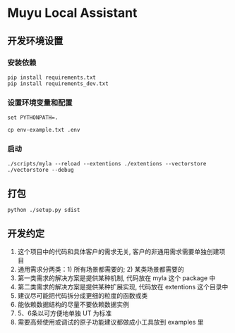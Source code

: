 # Muyu Local Assistant

## 开发环境设置

### 安装依赖
```
pip install requirements.txt
pip install requirements_dev.txt
```

### 设置环境变量和配置


```
set PYTHONPATH=.

cp env-example.txt .env
```

### 启动

```
./scripts/myla --reload --extentions ./extentions --vectorstore ./vectorstore --debug
```

## 打包

```
python ./setup.py sdist
```

## 开发约定

1. 这个项目中的代码和具体客户的需求无关, 客户的非通用需求需要单独创建项目
2. 通用需求分两类：1) 所有场景都需要的; 2) 某类场景都需要的
3. 第一类需求的解决方案是提供某种机制, 代码放在 myla 这个 package 中
4. 第二类需求的解决方案是提供某种扩展实现, 代码放在 extentions 这个目录中
5. 建议尽可能把代码拆分成更细的粒度的函数或类
6. 能依赖数据结构的尽量不要依赖数据实例
7. 5、6条以可方便地单独 UT 为标准
8. 需要高频使用或调试的原子功能建议都做成小工具放到 examples 里